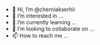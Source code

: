 - 👋 Hi, I’m @cherniakserhii
- 👀 I’m interested in ...
- 🌱 I’m currently learning ...
- 💞️ I’m looking to collaborate on ...
- 📫 How to reach me ...

<!---
cherniakserhii/cherniakserhii is a ✨ special ✨ repository because its `README.md` (this file) appears on your GitHub profile.
You can click the Preview link to take a look at your changes.
--->
